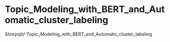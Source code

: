 # Topic_Modeling_with_BERT_and_Automatic_cluster_labeling
Shreyojit/-Topic_Modeling_with_BERT_and_Automatic_cluster_labeling
